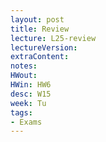 ```yaml
---
layout: post
title: Review
lecture: L25-review
lectureVersion: 
extraContent:
notes: 
HWout: 
HWin: HW6 
desc: W15
week: Tu
tags:
- Exams
---
```

